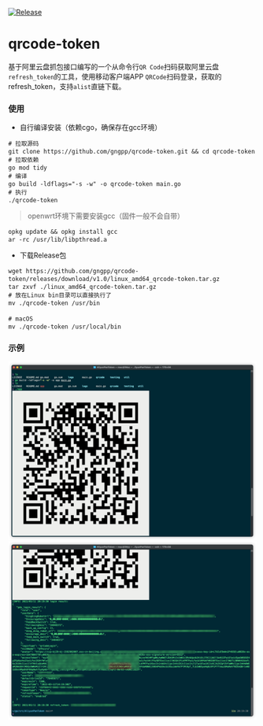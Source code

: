 [![Release](https://github.com/gngpp/qrcode-token/actions/workflows/release.yml/badge.svg)](https://github.com/gngpp/qrcode-token/actions/workflows/release.yml)
# qrcode-token
基于阿里云盘抓包接口编写的一个从命令行`QR Code`扫码获取阿里云盘`refresh_token`的工具，使用移动客户端APP `QRCode`扫码登录，获取的refresh_token，支持`alist`直链下载。

### 使用
- 自行编译安装（依赖cgo，确保存在gcc环境）
```shell
# 拉取源码
git clone https://github.com/gngpp/qrcode-token.git && cd qrcode-token
# 拉取依赖
go mod tidy
# 编译
go build -ldflags="-s -w" -o qrcode-token main.go
# 执行
./qrcode-token
```
> openwrt环境下需要安装gcc（固件一般不会自带）
```shell
opkg update && opkg install gcc
ar -rc /usr/lib/libpthread.a
```

- 下载Release包
```shell
wget https://github.com/gngpp/qrcode-token/releases/download/v1.0/linux_amd64_qrcode-token.tar.gz
tar zxvf ./linux_amd64_qrcode-token.tar.gz
# 放在Linux bin目录可以直接执行了
mv ./qrcode-token /usr/bin

# macOS
mv ./qrcode-token /usr/local/bin
```

### 示例

<img src="img/img1.png"/>
<img src="img/img2.png"/>
